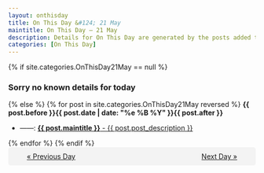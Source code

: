 ```yaml
---
layout: onthisday
title: On This Day &#124; 21 May
maintitle: On This Day — 21 May
description: Details for On This Day are generated by the posts added to the website so the content is subject to changes/updates over time.
categories: [On This Day]
---
```


{% if site.categories.OnThisDay21May == null %}
<h3>Sorry no known details for today</h3>
{% else %}
{% for post in site.categories.OnThisDay21May reversed %}
<strong>{{ post.before }}{{ post.date | date: "%e %B %Y" }}{{ post.after }}</strong>
<ul>
<li> ——: <a class="{{ post.class }}" href="{{ post.url }}"><strong>{{ post.maintitle }}</strong> - {{ post.post_description }}</a></li>
</ul>
{% endfor %}
{% endif %}
<br />
<div style="background-color: #f3f3f3; padding: 10px; border-radius: 5px; text-align: center; display: flex; justify-content: space-evenly;">
<a href="/onthisday/05/05-20">« Previous Day</a>
<span style="visibility:hidden;">[ Visit Leap Year February 29 ]</span>
<a href="/onthisday/05/05-22">Next Day »</a>
</div>

